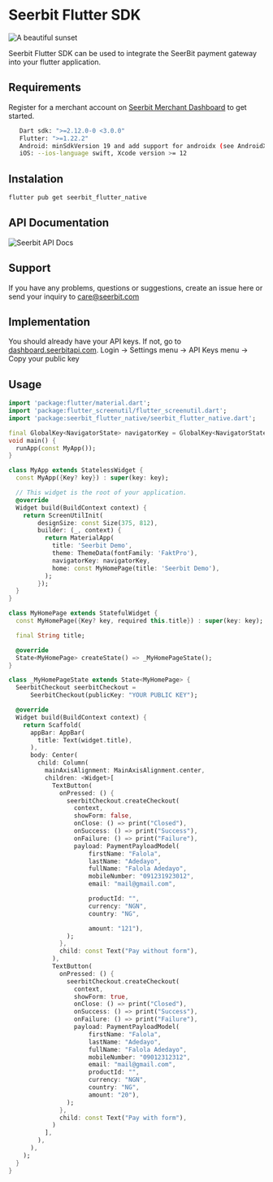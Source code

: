 # Seerbit Flutter SDK

![A beautiful sunset](https://assets.seerbitapi.com/images/seerbit_logo_type.png "Photo by John Doe")

Seerbit Flutter SDK can be used to integrate the SeerBit payment gateway into your flutter application.

## Requirements

Register for a merchant account on [Seerbit Merchant Dashboard](https://dashboard.seerbitapi.com) to get started.

```bash
   Dart sdk: ">=2.12.0-0 <3.0.0"
   Flutter: ">=1.22.2"
   Android: minSdkVersion 19 and add support for androidx (see AndroidX Migration to migrate an existing app) compilesdkversion 33
   iOS: --ios-language swift, Xcode version >= 12
```

## Instalation

```bash
flutter pub get seerbit_flutter_native
```

## API Documentation

![Seerbit API Docs](https://doc.seerbit.com)

## Support

If you have any problems, questions or suggestions, create an issue here or send your inquiry to care@seerbit.com

## Implementation

You should already have your API keys. If not, go to [dashboard.seerbitapi.com](https://dashboard.seerbitapi.com). Login -> Settings menu -> API Keys menu -> Copy your public key

## Usage

```dart
import 'package:flutter/material.dart';
import 'package:flutter_screenutil/flutter_screenutil.dart';
import 'package:seerbit_flutter_native/seerbit_flutter_native.dart';

final GlobalKey<NavigatorState> navigatorKey = GlobalKey<NavigatorState>();
void main() {
  runApp(const MyApp());
}

class MyApp extends StatelessWidget {
  const MyApp({Key? key}) : super(key: key);

  // This widget is the root of your application.
  @override
  Widget build(BuildContext context) {
    return ScreenUtilInit(
        designSize: const Size(375, 812),
        builder: (_, context) {
          return MaterialApp(
            title: 'Seerbit Demo',
            theme: ThemeData(fontFamily: 'FaktPro'),
            navigatorKey: navigatorKey,
            home: const MyHomePage(title: 'Seerbit Demo'),
          );
        });
  }
}

class MyHomePage extends StatefulWidget {
  const MyHomePage({Key? key, required this.title}) : super(key: key);

  final String title;

  @override
  State<MyHomePage> createState() => _MyHomePageState();
}

class _MyHomePageState extends State<MyHomePage> {
  SeerbitCheckout seerbitCheckout =
      SeerbitCheckout(publicKey: "YOUR PUBLIC KEY");

  @override
  Widget build(BuildContext context) {
    return Scaffold(
      appBar: AppBar(
        title: Text(widget.title),
      ),
      body: Center(
        child: Column(
          mainAxisAlignment: MainAxisAlignment.center,
          children: <Widget>[
            TextButton(
              onPressed: () {
                seerbitCheckout.createCheckout(
                  context,
                  showForm: false,
                  onClose: () => print("Closed"),
                  onSuccess: () => print("Success"),
                  onFailure: () => print("Failure"),
                  payload: PaymentPayloadModel(
                      firstName: "Falola",
                      lastName: "Adedayo",
                      fullName: "Falola Adedayo",
                      mobileNumber: "091231923012",
                      email: "mail@gmail.com",

                      productId: "",
                      currency: "NGN",
                      country: "NG",

                      amount: "121"),
                );
              },
              child: const Text("Pay without form"),
            ),
            TextButton(
              onPressed: () {
                seerbitCheckout.createCheckout(
                  context,
                  showForm: true,
                  onClose: () => print("Closed"),
                  onSuccess: () => print("Success"),
                  onFailure: () => print("Failure"),
                  payload: PaymentPayloadModel(
                      firstName: "Falola",
                      lastName: "Adedayo",
                      fullName: "Falola Adedayo",
                      mobileNumber: "09012312312",
                      email: "mail@gmail.com",
                      productId: "",
                      currency: "NGN",
                      country: "NG",
                      amount: "20"),
                );
              },
              child: const Text("Pay with form"),
            )
          ],
        ),
      ),
    );
  }
}

```
